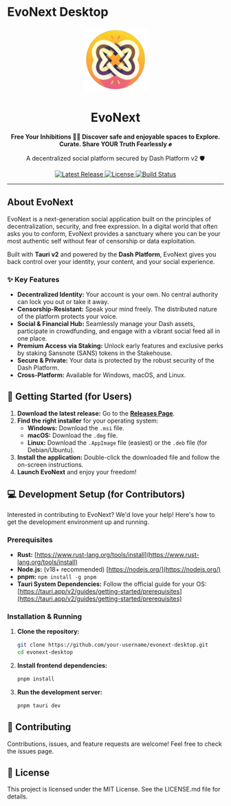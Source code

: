 # EvoNext Desktop

<div align="center">
  <img src="src/assets/icon.svg" alt="EvoNext Logo" width="150"/>
  <h1>EvoNext</h1>
  <p><strong>Free Your Inhibitions ⛓️‍💥 Discover safe and enjoyable spaces to Explore. Curate. Share YOUR Truth Fearlessly ✊</strong></p>
  <p>A decentralized social platform secured by Dash Platform v2 🛡️</p>

  <p>
    <a href="https://github.com/your-username/evonext-desktop/releases/latest">
      <img src="https://img.shields.io/github/v/release/your-username/evonext-desktop?style=for-the-badge" alt="Latest Release"/>
    </a>
    <a href="https://github.com/your-username/evonext-desktop/blob/main/LICENSE.md">
      <img src="https://img.shields.io/github/license/your-username/evonext-desktop?style=for-the-badge" alt="License"/>
    </a>
    <a href="https://github.com/your-username/evonext-desktop/actions/workflows/release.yml">
      <img src="https://img.shields.io/github/actions/workflow/status/your-username/evonext-desktop/release.yml?style=for-the-badge" alt="Build Status"/>
    </a>
  </p>
</div>

---

## About EvoNext

EvoNext is a next-generation social application built on the principles of decentralization, security, and free expression. In a digital world that often asks you to conform, EvoNext provides a sanctuary where you can be your most authentic self without fear of censorship or data exploitation.

Built with **Tauri v2** and powered by the **Dash Platform**, EvoNext gives you back control over your identity, your content, and your social experience.

### ✨ Key Features

*   **Decentralized Identity:** Your account is your own. No central authority can lock you out or take it away.
*   **Censorship-Resistant:** Speak your mind freely. The distributed nature of the platform protects your voice.
*   **Social & Financial Hub:** Seamlessly manage your Dash assets, participate in crowdfunding, and engage with a vibrant social feed all in one place.
*   **Premium Access via Staking:** Unlock early features and exclusive perks by staking Sansnote (SANS) tokens in the Stakehouse.
*   **Secure & Private:** Your data is protected by the robust security of the Dash Platform.
*   **Cross-Platform:** Available for Windows, macOS, and Linux.

## 🚀 Getting Started (for Users)

1.  **Download the latest release:** Go to the [**Releases Page**](https://github.com/your-username/evonext-desktop/releases/latest).
2.  **Find the right installer** for your operating system:
    *   **Windows:** Download the `.msi` file.
    *   **macOS:** Download the `.dmg` file.
    *   **Linux:** Download the `.AppImage` file (easiest) or the `.deb` file (for Debian/Ubuntu).
3.  **Install the application:** Double-click the downloaded file and follow the on-screen instructions.
4.  **Launch EvoNext** and enjoy your freedom!

## 💻 Development Setup (for Contributors)

Interested in contributing to EvoNext? We'd love your help! Here's how to get the development environment up and running.

### Prerequisites

*   **Rust:** [https://www.rust-lang.org/tools/install](https://www.rust-lang.org/tools/install)
*   **Node.js:** (v18+ recommended) [https://nodejs.org/](https://nodejs.org/)
*   **pnpm:** `npm install -g pnpm`
*   **Tauri System Dependencies:** Follow the official guide for your OS: [https://tauri.app/v2/guides/getting-started/prerequisites](https://tauri.app/v2/guides/getting-started/prerequisites)

### Installation & Running

1.  **Clone the repository:**
    ```bash
    git clone https://github.com/your-username/evonext-desktop.git
    cd evonext-desktop

2.  **Install frontend dependencies:**
    ```bash
    pnpm install

3.  **Run the development server:**
    ```bash
    pnpm tauri dev

## 🤝 Contributing

Contributions, issues, and feature requests are welcome! Feel free to check the issues page.

## 📄 License

This project is licensed under the MIT License. See the LICENSE.md file for details.
